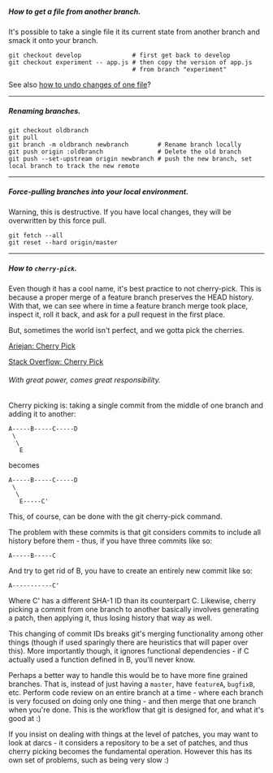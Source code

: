 ##### How to get a file from another branch.
It's possible to take a single file it its current state from another branch and smack it onto your branch.

```
git checkout develop              # first get back to develop
git checkout experiment -- app.js # then copy the version of app.js 
                                  # from branch "experiment"
```

See also [how to undo changes of one file](http://stackoverflow.com/questions/692246/undo-working-copy-modifications-of-one-file-in-git)?

***

##### Renaming branches.

```
git checkout oldbranch				
git pull				
git branch -m oldbranch newbranch        # Rename branch locally
git push origin :oldbranch               # Delete the old branch
git push --set-upstream origin newbranch # push the new branch, set local branch to track the new remote
```

***

##### Force-pulling branches into your local environment.

Warning, this is destructive. If you have local changes, they will be overwritten by this force pull.

```
git fetch --all
git reset --hard origin/master
```

***

##### How to `cherry-pick`.
Even though it has a cool name, it's best practice to not cherry-pick. This is because a proper merge of a feature branch preserves the HEAD history. With that, we can see where in time a feature branch merge took place, inspect it, roll it back, and ask for a pull request in the first place.

But, sometimes the world isn't perfect, and we gotta pick the cherries.

[Ariejan: Cherry Pick](https://ariejan.net/2010/06/10/cherry-picking-specific-commits-from-another-branch/)

[Stack Overflow: Cherry Pick](http://stackoverflow.com/questions/881092/how-to-merge-a-specific-commit-in-git)

###### With great power, comes great responsibility.

Cherry picking is: taking a single commit from the middle of one branch and adding it to another:
```
A-----B-----C-----D
 \
  \
   E
```
becomes
```
A-----B-----C-----D
 \
  \
   E-----C'
```
This, of course, can be done with the git cherry-pick command.

The problem with these commits is that git considers commits to include all history before them - thus, if you have three commits like so:
```
A-----B-----C
```
And try to get rid of B, you have to create an entirely new commit like so:
```
A-----------C'
```
Where C' has a different SHA-1 ID than its counterpart C. Likewise, cherry picking a commit from one branch to another basically involves generating a patch, then applying it, thus losing history that way as well.

This changing of commit IDs breaks git's merging functionality among other things (though if used sparingly there are heuristics that will paper over this). More importantly though, it ignores functional dependencies - if C actually used a function defined in B, you'll never know.

Perhaps a better way to handle this would be to have more fine grained branches. That is, instead of just having a `master`, have `featureA`, `bugfixB`, etc. Perform code review on an entire branch at a time - where each branch is very focused on doing only one thing - and then merge that one branch when you're done. This is the workflow that git is designed for, and what it's good at :)

If you insist on dealing with things at the level of patches, you may want to look at darcs - it considers a repository to be a set of patches, and thus cherry picking becomes the fundamental operation. However this has its own set of problems, such as being very slow :)
